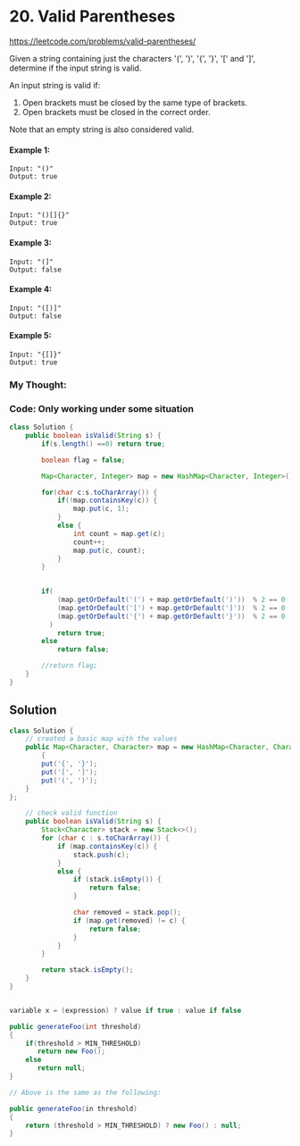 # 20. Valid Parentheses

https://leetcode.com/problems/valid-parentheses/

Given a string containing just the characters '(', ')', '{', '}', '[' and ']', determine if the input string is valid.

An input string is valid if:

1. Open brackets must be closed by the same type of brackets.
2. Open brackets must be closed in the correct order.


Note that an empty string is also considered valid.

#### Example 1:
```
Input: "()"
Output: true
```

#### Example 2:
```
Input: "()[]{}"
Output: true
```

#### Example 3:
```
Input: "(]"
Output: false
```

#### Example 4:
```
Input: "([)]"
Output: false
```

#### Example 5:
```
Input: "{[]}"
Output: true
```


### My Thought: 


### Code: Only working under some situation
```java
class Solution {
    public boolean isValid(String s) {
        if(s.length() ==0) return true; 

        boolean flag = false; 

        Map<Character, Integer> map = new HashMap<Character, Integer>(); 

        for(char c:s.toCharArray()) {
            if(!map.containsKey(c)) {
                map.put(c, 1); 
            }
            else {
                int count = map.get(c); 
                count++; 
                map.put(c, count); 
            }
        }

        
        if( 
            (map.getOrDefault('(') + map.getOrDefault(')'))  % 2 == 0 ||
            (map.getOrDefault('[') + map.getOrDefault(']'))  % 2 == 0 ||
            (map.getOrDefault('{') + map.getOrDefault('}'))  % 2 == 0
          )
            return true; 
        else 
            return false; 

        //return flag; 
    }
}

```    


## Solution
```java
class Solution {
    // created a basic map with the values 
    public Map<Character, Character> map = new HashMap<Character, Character>(){
        {
        put('{', '}');
        put('[', ']');
        put('(', ')');
    }
};

    // check valid function
    public boolean isValid(String s) {
        Stack<Character> stack = new Stack<>();
        for (char c : s.toCharArray()) {
            if (map.containsKey(c)) {
                stack.push(c);
            }
            else {
                if (stack.isEmpty()) {
                    return false;
                }

                char removed = stack.pop();
                if (map.get(removed) != c) {
                    return false;
                }
            }
        }

        return stack.isEmpty();
    }
}

```

```java

variable x = (expression) ? value if true : value if false

public generateFoo(int threshold)
{
    if(threshold > MIN_THRESHOLD)
       return new Foo();
    else
       return null;
}

// Above is the same as the following: 

public generateFoo(in threshold)
{
    return (threshold > MIN_THRESHOLD) ? new Foo() : null;
}
```



